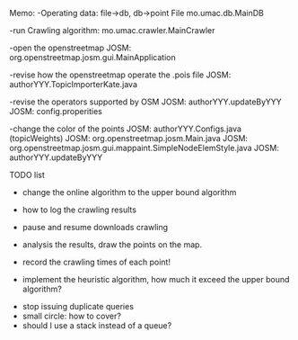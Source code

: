 Memo:
-Operating data: file->db, db->point File
mo.umac.db.MainDB

-run Crawling algorithm:
mo.umac.crawler.MainCrawler

-open the openstreetmap
JOSM: org.openstreetmap.josm.gui.MainApplication

-revise how the openstreetmap operate the .pois file
JOSM: authorYYY.TopicImporterKate.java

-revise the operators supported by OSM
JOSM: authorYYY.updateByYYY
JOSM: config.properities

-change the color of the points
JOSM: authorYYY.Configs.java (topicWeights)
JOSM: org.openstreetmap.josm.Main.java
JOSM: org.openstreetmap.josm.gui.mappaint.SimpleNodeElemStyle.java 
JOSM: authorYYY.updateByYYY


TODO list
* change the online algorithm to the upper bound algorithm
* how to log the crawling results
* pause and resume downloads crawling

* analysis the results, draw the points on the map.
- record the crawling times of each point!


* implement the heuristic algorithm, how much it exceed the upper bound algorithm?
- stop issuing duplicate queries
- small circle: how to cover?
- should I use a stack instead of a queue? 



